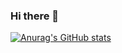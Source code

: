 ### Hi there 👋
[![Anurag's GitHub stats](https://github-readme-stats.vercel.app/api?username=wvasquez4&count_private=true)](https://github.com/anuraghazra/github-readme-stats)
<!--
**wvasquez4/wvasquez4** is a ✨ _special_ ✨ repository because its `README.md` (this file) appears on your GitHub profile.

Here are some ideas to get you started:

- 🔭 I’m currently working on ...
- 🌱 I’m currently learning ...
- 👯 I’m looking to collaborate on ...
- 🤔 I’m looking for help with ...
- 💬 Ask me about ...
- 📫 How to reach me: ...
- 😄 Pronouns: ...
- ⚡ Fun fact: ...
-->
